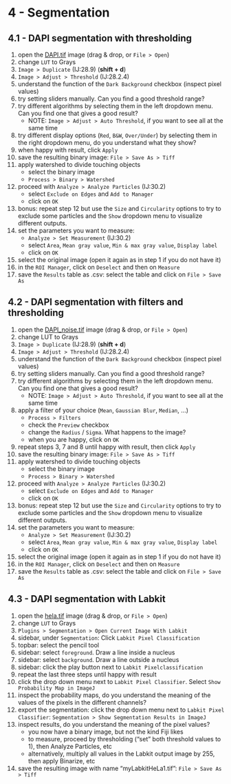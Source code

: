 # 4 - Segmentation

## 4.1 - DAPI segmentation with thresholding

1. open the [DAPI.tif](../data/DAPI.tif) image (drag & drop, or `File > Open`)
2. change `LUT` to Grays
3. `Image > Duplicate` (IJ:28.9) (**shift + d**)
4. `Image > Adjust > Threshold` (IJ:28.2.4)
5. understand the function of the `Dark Background` checkbox (inspect pixel values)
6. try setting sliders manually. Can you find a good threshold range?
7. try different algorithms by selecting them in the left dropdown menu. Can you find one that gives a good result?
    - NOTE: `Image > Adjust > Auto Threshold`, if you want to see all at the same time
8. try different display options (`Red`, `B&W`, `Over/Under`) by selecting them in the right dropdown menu, do you understand what they show?
9. when happy with result, click `Apply`
10. save the resulting binary image: `File > Save As > Tiff`
11. apply watershed to divide touching objects
    - select the binary image
    - `Process > Binary > Watershed`
12. proceed with `Analyze > Analyze Particles` (IJ:30.2)
    - select `Exclude on Edges` and `Add to Manager`
    - click on `OK`
13. bonus: repeat step 12 but use the `Size` and `Circularity` options to try to exclude some particles and the `Show` dropdown menu to visualize different outputs.
14. set the parameters you want to measure:
    - `Analyze > Set Measurement` (IJ:30.2)
    - select `Area`, `Mean gray value`, `Min & max gray value`, `Display label`
    - click on `OK`
15. select the original image (open it again as in step 1 if you do not have it)
16. in the `ROI Manager`, click on `Deselect` and then on `Measure`
17. save the `Results` table as .csv: select the table and click on `File > Save As`

## 4.2 - DAPI segmentation with filters and thresholding

1. open the [DAPI_noise.tif](../data/DAPI_noise.tif) image (drag & drop, or `File > Open`)
2. change LUT to Grays
3. `Image > Duplicate` (IJ:28.9) (**shift + d**)
4. `Image > Adjust > Threshold` (IJ:28.2.4)
5. understand the function of the `Dark Background` checkbox (inspect pixel values)
6. try setting sliders manually. Can you find a good threshold range?
7. try different algorithms by selecting them in the left dropdown menu. Can you find one that gives a good result?
    - NOTE: `Image > Adjust > Auto Threshold`, if you want to see all at the same time
8. apply a filter of your choice (`Mean`, `Gaussian Blur`, `Median`, ...)
    - `Process > Filters`
    - check the `Preview` checkbox
    - change the `Radius` / `Sigma`. What happens to the image?
    - when you are happy, click on `OK`
9. repeat steps 3, 7 and 8 until happy with result, then click `Apply`
10. save the resulting binary image: `File > Save As > Tiff`
11. apply watershed to divide touching objects
    - select the binary image
    - `Process > Binary > Watershed`
12. proceed with `Analyze > Analyze Particles` (IJ:30.2)
    - select `Exclude on Edges` and `Add to Manager`
    - click on `OK`
13. bonus: repeat step 12 but use the `Size` and `Circularity` options to try to exclude some particles and the `Show` dropdown menu to visualize different outputs.
14. set the parameters you want to measure:
    - `Analyze > Set Measurement` (IJ:30.2)
    - select `Area`, `Mean gray value`, `Min & max gray value`, `Display label`
    - click on `OK`
15. select the original image (open it again as in step 1 if you do not have it)
16. in the `ROI Manager`, click on `Deselect` and then on `Measure`
17. save the `Results` table as .csv: select the table and click on `File > Save As`

<!-- ## 4.3 - DAPI segmentation with Weka

1. open the [hela.tif](../data/hela.tif) image (drag & drop, or `File > Open`)
2. change `LUT` to Grays
3. `Plugins > Segmentation > Trainable Weka Segmentation`
4. draw a line outside a nucleus
5. click `Add to class 1`
6. draw a line inside a nucleus
7. click `Add to class 2`
8. click `Train classifier`
9. repeat the last four steps until happy with result
10. click `Get probability`
11. inspect the probability maps, do you understand the meaning of the values of the pixels in the different channels?
12. click `Create result`
13. inspect results, do you understand the meaning of the values of the pixels in the different channels?
    - you now have a binary image, but not the kind Fiji likes
    - to measure, proceed by thresholding (“set” both threshold values to 1), then Analyze Particles, etc
    - alternatively, multiply all values in the Weka output image by 255, then apply Binarize, etc
14. save the resulting image with name “myWekaHeLa1.tif”: `File > Save As > Tiff`
15. bonus round: play with `Settings` -->


## 4.3 - DAPI segmentation with Labkit 

1. open the [hela.tif](../data/hela.tif) image (drag & drop, or `File > Open`)
2. change `LUT` to Grays
3. `Plugins > Segmentation > Open Current Image With Labkit`
4. sidebar, under `Segmentation`: Click `Labkit Pixel Classification`
5. topbar: select the pencil tool 
6. sidebar: select `foreground`. Draw a line inside a nucleus
7. sidebar: select `background`. Draw a line outside a nucleus 
8. sidebar: click the play button next to `Labkit Pixelclassification`
9. repeat the last three steps until happy with result
10. click the drop down menu next to `Labkit Pixel Classifier`. Select `Show Probability Map in ImageJ`
11. inspect the probability maps, do you understand the meaning of the values of the pixels in the different channels?
12. export the segmentation: click the drop down menu next to `Labkit Pixel Classifier`: `Segmentation > Show Segmentation Results in ImageJ`
13. inspect results, do you understand the meaning of the pixel values?
    - you now have a binary image, but not the kind Fiji likes
    - to measure, proceed by thresholding (“set” both threshold values to 1), then Analyze Particles, etc
    - alternatively, multiply all values in the Labkit output image by 255, then apply Binarize, etc
14. save the resulting image with name “myLabkitHeLa1.tif”: `File > Save As > Tiff`
